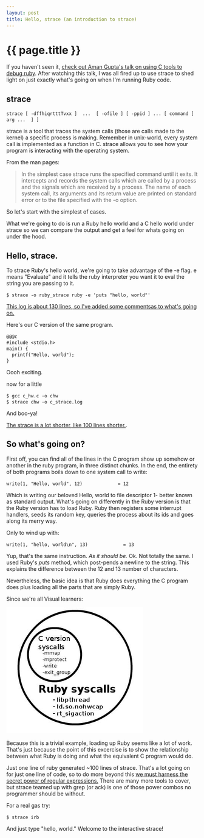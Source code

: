 ```yaml
---
layout: post
title: Hello, strace (an introduction to strace)
---
```


{{ page.title }}
================

If you haven't seen it, [check out Aman Gupta's talk on using C tools to debug ruby](http://vimeo.com/12748731).
After watching this talk, I was all fired up to use strace to
shed light on just exactly what's going on when I'm running Ruby code.

## strace

    strace [ -dffhiqrtttTvxx ]  ...  [ -ofile ] [ -ppid ] ... [ command [ arg ...  ] ]

strace is a tool that traces the system calls (those are calls made to the kernel)
a specific process is making.  Remember in unix-world, every system call is implemented
as a function in C.  strace allows you to see how your program is interacting
with the operating system.

From the man pages:
<blockquote>
In the simplest case strace runs the specified command until it exits.
It intercepts and records the system calls which are called by a process
and the signals  which  are  received  by a process.  The name of each system
call, its arguments and its return value are printed on standard error or to the file
specified with the -o option.
</blockquote>

So let's start with the simplest of cases.

What we're going to do is run a Ruby hello world and a C hello world under strace
so we can compare the output and get a feel for whats going on under the hood.

## Hello, strace.

To strace Ruby's hello world, we're going to take advantage of the -e flag.  e means
"Evaluate" and it tells the ruby interpreter you want it to eval the string you are
passing to it.

    $ strace -o ruby_strace ruby -e 'puts "hello, world"'

[This log is about 130 lines, so I've added some commentsas to what's going on.](http://github.com/csquared/mojombo.github.com/blob/master/_posts/strace/ruby_strace.log)

Here's our C version of the same program.

    @@@c
    #include <stdio.h>
    main() {
      printf("Hello, world");
    }

Oooh exciting.

now for a little

    $ gcc c_hw.c -o chw
    $ strace chw -o c_strace.log

And boo-ya!

[The strace is a lot shorter, like 100 lines shorter.](http://github.com/csquared/mojombo.github.com/blob/master/_posts/strace/c_strace.log).

## So what's going on?

First off, you can find all of the lines in the C program show up somehow or another in the ruby program, in three distinct chunks.
In the end, the entirety of both programs boils down to one system call to write:

    write(1, "Hello, world", 12)             = 12

Which is writing our beloved Hello, world to file descriptor 1- better known as standard output.
What's going on differently in the Ruby version is that the Ruby version has to load Ruby.
Ruby then registers some interrupt handlers, seeds its random key, queries the process about its ids and goes along its merry way.

Only to wind up with:

    write(1, "hello, world\n", 13)             = 13

Yup, that's the same instruction.  *As it should be.*  Ok.  Not totally the same.  I used Ruby's
_puts_ method, which post-pends a newline to the string.  This explains the difference between
the 12 and 13 number of characters.

Nevertheless, the basic idea is that Ruby does everything the C program does plus loading all the parts that are simply Ruby.

Since we're all Visual learners:

<img src="/images/strace_img.jpg" />

Because this is a trivial example, loading up Ruby seems like a lot of work.  That's just because
the point of this excercise is to show the relationship between what Ruby is doing and what the
equivalent C program would do.

Just one line of ruby generated ~100 lines of strace.  That's a lot going on
for just one line of code, so to do more beyond this [we must harness the secret power of regular
expressions.](http://xkcd.com/208/)  There are many more tools to cover, but
strace teamed up with grep (or ack) is one of those power combos no programmer
should be without.

For a real gas try:

    $ strace irb

And just type "hello, world."  Welcome to the interactive strace!
